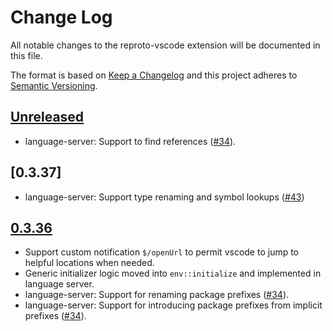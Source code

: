 # Change Log
All notable changes to the reproto-vscode extension will be documented in this file.

The format is based on [Keep a Changelog](http://keepachangelog.com/en/1.0.0/)
and this project adheres to [Semantic Versioning](http://semver.org/spec/v2.0.0.html).

## [Unreleased]

- language-server: Support to find references ([#34]).

[Unreleased]: https://github.com/reproto/reproto/compare/0.3.37...master

## [0.3.37]

- language-server: Support type renaming and symbol lookups ([#43])

[Unreleased]: https://github.com/reproto/reproto/compare/0.3.36...0.3.37
[#43]: https://github.com/reproto/reproto/issues/43

## [0.3.36]
- Support custom notification `$/openUrl` to permit vscode to jump to helpful locations when
  needed.
- Generic initializer logic moved into `env::initialize` and implemented in language server.
- language-server: Support for renaming package prefixes ([#34]).
- language-server: Support for introducing package prefixes from implicit prefixes ([#34]).

[0.3.36]: https://github.com/reproto/reproto/compare/0.3.35...0.3.36
[#34]: https://github.com/reproto/reproto/issues/34
